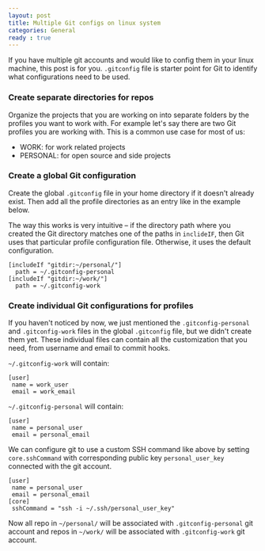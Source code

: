 ```yaml
---
layout: post
title: Multiple Git configs on linux system
categories: General
ready : true
---
```


If you have multiple git accounts and would like to config them in your linux machine, this post is for you. `.gitconfig` 
file is starter point for Git to identify what configurations need to be used. 

### Create separate directories for repos

Organize the projects that you are working on into separate folders by the profiles you want to work with. For example 
let's say there are two Git profiles you are working with. This is a common use case for most of us:

* WORK: for work related projects
* PERSONAL: for open source and side projects

### Create a global Git configuration

Create the global `.gitconfig` file in your home directory if it doesn't already exist. Then add all the profile 
directories as an entry like in the example below.

The way this works is very intuitive – if the directory path where you created the Git directory matches one of the 
paths in `inclideIF`, then Git uses that particular profile configuration file. Otherwise, it uses the default 
configuration.

```
[includeIf "gitdir:~/personal/"]
  path = ~/.gitconfig-personal
[includeIf "gitdir:~/work/"]
  path = ~/.gitconfig-work
```

### Create individual Git configurations for profiles

If you haven't noticed by now, we just mentioned the `.gitconfig-personal` and  `.gitconfig-work` files in the global 
`.gitconfig` file, but we didn't create them yet. These individual files can contain all the customization that you 
need, from username and email to commit hooks.

`~/.gitconfig-work` will contain:

```
[user]
 name = work_user
 email = work_email
```

`~/.gitconfig-personal` will contain:

```
[user]
 name = personal_user
 email = personal_email
```

We can configure git to use a custom SSH command like above by setting `core.sshCommand` with corresponding public 
key `personal_user_key` connected with the git account. 

```
[user]
 name = personal_user
 email = personal_email
[core]
 sshCommand = "ssh -i ~/.ssh/personal_user_key"
```

Now all repo in `~/personal/` will be associated with `.gitconfig-personal` git account and repos in `~/work/` will 
be associated with `.gitconfig-work` git account.

